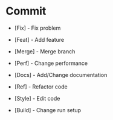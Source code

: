 # Commit
- [Fix] - Fix problem

- [Feat] - Add feature

- [Merge] - Merge branch

- [Perf] - Change performance

- [Docs] - Add/Change documentation

- [Ref] - Refactor code

- [Style] - Edit code

- [Build] - Change run setup